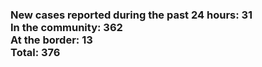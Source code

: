 ### New cases reported during the past 24 hours: 31<br/>In the community: 362<br/>At the border: 13<br/>Total: 376